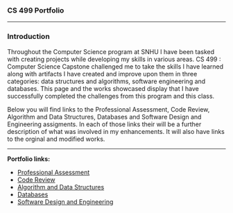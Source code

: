 
### CS 499 Portfolio
---

### Introduction

Throughout the Computer Science program at SNHU I have been tasked with creating projects while developing my skills in various areas.  CS 499 : Computer Science Capstone challenged me to take the skills I have learned along with artifacts I have created and improve upon them in three categories: data structures and algorithms, software engineering and databases.  This page and the works showcased display that I have successfully completed the challenges from this program and this class.

Below you will find links to the Professional Assessment, Code Review, Algorithm and Data Structures, Databases and Software Design and Engineering assigments. In each of those links their will be a further description of what was involved in my enhancements. It will also have links to the orginal and modified works.

---

**Portfolio links:**
- [Professional Assessment](https://katieescholten.github.io/KScapstone.github.io/ProfessionalAssessment.html)
- [Code Review](https://youtu.be/gfZkRcxmfgI)
- [Algorithm and Data Structures](https://katieescholten.github.io/KScapstone.github.io/algorithm_and_data_structures/algorithm_and_datastructures.html)
- [Databases](https://katieescholten.github.io/KScapstone.github.io/databases/databases.html)
- [Software Design and Engineering](https://katieescholten.github.io/KScapstone.github.io/software_design_and_engineering/software_design_and_engineering.html)












